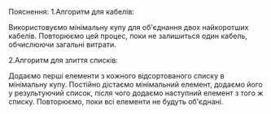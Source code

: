 Пояснення:
1.Алгоритм для кабелів:

Використовуємо мінімальну купу для об'єднання двох найкоротших кабелів.
Повторюємо цей процес, поки не залишиться один кабель, обчислюючи загальні витрати.

2.Алгоритм для злиття списків:

Додаємо перші елементи з кожного відсортованого списку в мінімальну купу.
Постійно дістаємо мінімальний елемент, додаємо його у результуючий список, після чого додаємо наступний елемент з того ж списку.
Повторюємо, поки всі елементи не будуть об'єднані.